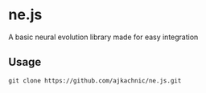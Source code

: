# ne.js

A basic neural evolution library made for easy integration

## Usage

`git clone https://github.com/ajkachnic/ne.js.git`
